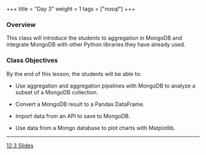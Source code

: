 +++
title = "Day 3"
weight = 1
tags = ["nosql"] 
+++

### Overview

This class will introduce the students to aggregation in MongoDB and integrate MongoDB with other Python libraries they have already used.

### Class Objectives

By the end of this lesson, the students will be able to:

* Use aggregation and aggregation pipelines with MongoDB to analyze a subset of a MongoDB collection.

* Convert a MongoDB result to a Pandas DataFrame.

* Import data from an API to save to MongoDB.

* Use data from a Mongo database to plot charts with Matplotlib.

---

[12.3 Slides](https://docs.google.com/presentation/d/1922FU-_DsSipiw8zPjo9pEDR5bznnJOoJs2AA3PjimI/edit?usp=sharing)